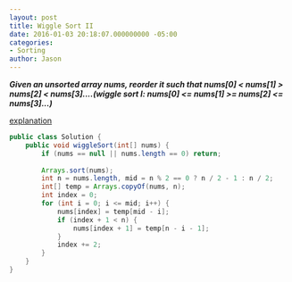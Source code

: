 ```yaml
---
layout: post
title: Wiggle Sort II
date: 2016-01-03 20:18:07.000000000 -05:00
categories:
- Sorting
author: Jason
---
```

<p><strong><em>Given an unsorted array nums, reorder it such that nums[0] &lt; nums[1] > nums[2] &lt; nums[3]....(wiggle sort I: nums[0] &lt;= nums[1] >= nums[2] &lt;= nums[3]...)</em></strong></p>


<p><a href="https://leetcode.com/discuss/77122/simple-modulo-solution">explanation</a></p>

``` java
public class Solution {
    public void wiggleSort(int[] nums) {
        if (nums == null || nums.length == 0) return;
        
        Arrays.sort(nums);
        int n = nums.length, mid = n % 2 == 0 ? n / 2 - 1 : n / 2;
        int[] temp = Arrays.copyOf(nums, n);
        int index = 0;
        for (int i = 0; i <= mid; i++) {
            nums[index] = temp[mid - i];
            if (index + 1 < n) {
                nums[index + 1] = temp[n - i - 1];
            }
            index += 2;
        }
    }
}
```
